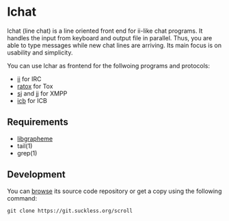 lchat
=====

lchat (line chat) is a line oriented front end for ii-like chat programs.
It handles the input from keyboard and output file in parallel.  Thus, you are
able to type messages while new chat lines are arriving.  Its main focus is on
usability and simplicity.

You can use lchar as frontend for the follwoing programs and protocols:

 * [ii](https://tools.suckless.org/ii) for IRC
 * [ratox](https://git.2f30.org/ratox) for Tox
 * [sj](https://github.com/younix/sj) and [jj](https://23.fi/jj) for XMPP
 * [icb](https://github.com/czarkoff/icb) for ICB

Requirements
------------

 * [libgrapheme](https://libs.suckless.org/libgrapheme)
 * tail(1)
 * grep(1)

Development
-----------
You can [browse](//git.suckless.org/scroll) its source code repository or get a
copy using the following command:

	git clone https://git.suckless.org/scroll
